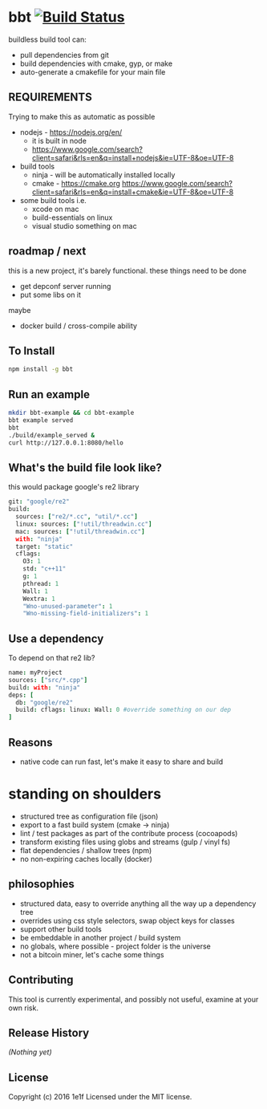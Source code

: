 # bbt [![Build Status](https://secure.travis-ci.org/leif/bbt.png?branch=master)](http://travis-ci.org/leif/bbt)

buildless build tool can:

* pull dependencies from git
* build dependencies with cmake, gyp, or make
* auto-generate a cmakefile for your main file

## REQUIREMENTS

Trying to make this as automatic as possible

* nodejs - https://nodejs.org/en/
  * it is built in node
  * https://www.google.com/search?client=safari&rls=en&q=install+nodejs&ie=UTF-8&oe=UTF-8
* build tools
  * ninja - will be automatically installed locally
  * cmake - https://cmake.org https://www.google.com/search?client=safari&rls=en&q=install+cmake&ie=UTF-8&oe=UTF-8
* some build tools i.e.
  * xcode on mac
  * build-essentials on linux
  * visual studio something on mac

## roadmap / next

this is a new project, it's barely functional. these things need to be done

* get depconf server running
* put some libs on it

maybe

* docker build / cross-compile ability

## To Install
```bash
npm install -g bbt
```
## Run an example
```bash
mkdir bbt-example && cd bbt-example
bbt example served
bbt
./build/example_served &
curl http://127.0.0.1:8080/hello
```

## What's the build file look like?

this would package google's re2 library

```coffee
git: "google/re2"
build:
  sources: ["re2/*.cc", "util/*.cc"]
  linux: sources: ["!util/threadwin.cc"]
  mac: sources: ["!util/threadwin.cc"]
  with: "ninja"
  target: "static"
  cflags:
    O3: 1
    std: "c++11"
    g: 1
    pthread: 1
    Wall: 1
    Wextra: 1
    "Wno-unused-parameter": 1
    "Wno-missing-field-initializers": 1
```

## Use a dependency

To depend on that re2 lib?

```coffee
name: myProject
sources: ["src/*.cpp"]
build: with: "ninja"
deps: [
  db: "google/re2"
  build: cflags: linux: Wall: 0 #override something on our dep
]
```

## Reasons

* native code can run fast, let's make it easy to share and build

# standing on shoulders

* structured tree as configuration file (json)
* export to a fast build system (cmake -> ninja)
* lint / test packages as part of the contribute process (cocoapods)
* transform existing files using globs and streams (gulp / vinyl fs)
* flat dependencies / shallow trees (npm)
* no non-expiring caches locally (docker)

## philosophies

* structured data, easy to override anything all the way up a dependency tree
* overrides using css style selectors, swap object keys for classes
* support other build tools
* be embeddable in another project / build system
* no globals, where possible - project folder is the universe
* not a bitcoin miner, let's cache some things

## Contributing
This tool is currently experimental, and possibly not useful, examine at your own risk.

## Release History
_(Nothing yet)_

## License
Copyright (c) 2016 1e1f
Licensed under the MIT license.
